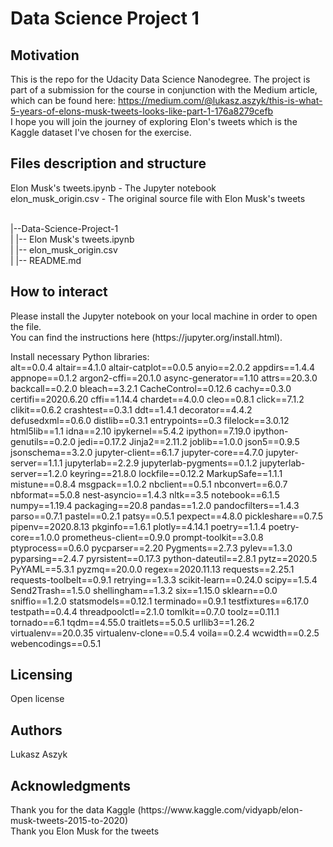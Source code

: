 # Data Science Project 1

<h2> Motivation </h2>

This is the repo for the Udacity Data Science Nanodegree. The project is part of a submission for the course in conjunction with the Medium article, which can be found here: https://medium.com/@lukasz.aszyk/this-is-what-5-years-of-elons-musk-tweets-looks-like-part-1-176a8279cefb </br>
I hope you will join the journey of exploring Elon's tweets which is the Kaggle dataset I've chosen for the exercise.

<h2> Files description and structure </h2>
Elon Musk's tweets.ipynb - The Jupyter notebook</br>
elon_musk_origin.csv - The original source file with Elon Musk's tweets
</br></br>

|--Data-Science-Project-1\
|     |-- Elon Musk's tweets.ipynb\
|     |-- elon_musk_origin.csv\
|     |-- README.md

<h2> How to interact </h2>
Please install the Jupyter notebook on your local machine in order to open the file.</br>
You can find the instructions here (https://jupyter.org/install.html). </br>

Install necessary Python libraries:</br>
alt==0.0.4
altair==4.1.0
altair-catplot==0.0.5
anyio==2.0.2
appdirs==1.4.4
appnope==0.1.2
argon2-cffi==20.1.0
async-generator==1.10
attrs==20.3.0
backcall==0.2.0
bleach==3.2.1
CacheControl==0.12.6
cachy==0.3.0
certifi==2020.6.20
cffi==1.14.4
chardet==4.0.0
cleo==0.8.1
click==7.1.2
clikit==0.6.2
crashtest==0.3.1
ddt==1.4.1
decorator==4.4.2
defusedxml==0.6.0
distlib==0.3.1
entrypoints==0.3
filelock==3.0.12
html5lib==1.1
idna==2.10
ipykernel==5.4.2
ipython==7.19.0
ipython-genutils==0.2.0
jedi==0.17.2
Jinja2==2.11.2
joblib==1.0.0
json5==0.9.5
jsonschema==3.2.0
jupyter-client==6.1.7
jupyter-core==4.7.0
jupyter-server==1.1.1
jupyterlab==2.2.9
jupyterlab-pygments==0.1.2
jupyterlab-server==1.2.0
keyring==21.8.0
lockfile==0.12.2
MarkupSafe==1.1.1
mistune==0.8.4
msgpack==1.0.2
nbclient==0.5.1
nbconvert==6.0.7
nbformat==5.0.8
nest-asyncio==1.4.3
nltk==3.5
notebook==6.1.5
numpy==1.19.4
packaging==20.8
pandas==1.2.0
pandocfilters==1.4.3
parso==0.7.1
pastel==0.2.1
patsy==0.5.1
pexpect==4.8.0
pickleshare==0.7.5
pipenv==2020.8.13
pkginfo==1.6.1
plotly==4.14.1
poetry==1.1.4
poetry-core==1.0.0
prometheus-client==0.9.0
prompt-toolkit==3.0.8
ptyprocess==0.6.0
pycparser==2.20
Pygments==2.7.3
pylev==1.3.0
pyparsing==2.4.7
pyrsistent==0.17.3
python-dateutil==2.8.1
pytz==2020.5
PyYAML==5.3.1
pyzmq==20.0.0
regex==2020.11.13
requests==2.25.1
requests-toolbelt==0.9.1
retrying==1.3.3
scikit-learn==0.24.0
scipy==1.5.4
Send2Trash==1.5.0
shellingham==1.3.2
six==1.15.0
sklearn==0.0
sniffio==1.2.0
statsmodels==0.12.1
terminado==0.9.1
testfixtures==6.17.0
testpath==0.4.4
threadpoolctl==2.1.0
tomlkit==0.7.0
toolz==0.11.1
tornado==6.1
tqdm==4.55.0
traitlets==5.0.5
urllib3==1.26.2
virtualenv==20.0.35
virtualenv-clone==0.5.4
voila==0.2.4
wcwidth==0.2.5
webencodings==0.5.1

<h2> Licensing </h2>
Open license

<h2> Authors </h2>
Lukasz Aszyk

<h2> Acknowledgments </h2>
Thank you for the data Kaggle (https://www.kaggle.com/vidyapb/elon-musk-tweets-2015-to-2020) </br>
Thank you Elon Musk for the tweets
